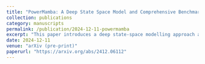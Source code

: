```yaml
---
title: "PowerMamba: A Deep State Space Model and Comprehensive Benchmark for Time Series Prediction in Electric Power Systems"
collection: publications
category: manuscripts
permalink: /publication/2024-12-11-powermamba
excerpt: "This paper introduces a deep state-space modelling approach and accompanying benchmark for multivariate time-series prediction in electric power systems, integrating high-resolution external forecasts and traditional dynamical structure."
date: 2024-12-11
venue: "arXiv (pre-print)"
paperurl: "https://arxiv.org/abs/2412.06112"
---
```

